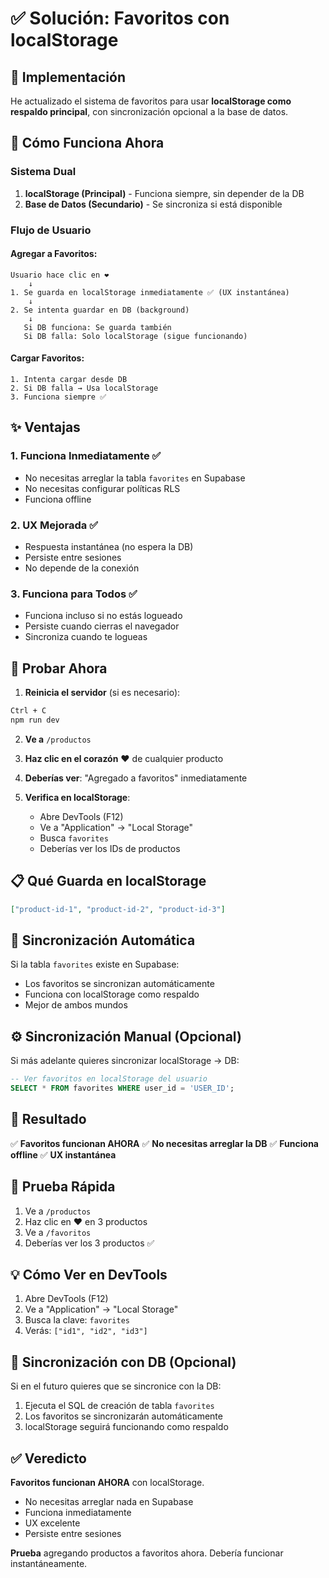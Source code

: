 # ✅ Solución: Favoritos con localStorage

## 🎯 Implementación

He actualizado el sistema de favoritos para usar **localStorage como respaldo principal**, con sincronización opcional a la base de datos.

## 🚀 Cómo Funciona Ahora

### Sistema Dual
1. **localStorage (Principal)** - Funciona siempre, sin depender de la DB
2. **Base de Datos (Secundario)** - Se sincroniza si está disponible

### Flujo de Usuario

#### Agregar a Favoritos:
```
Usuario hace clic en ❤️
    ↓
1. Se guarda en localStorage inmediatamente ✅ (UX instantánea)
    ↓
2. Se intenta guardar en DB (background)
    ↓
   Si DB funciona: Se guarda también
   Si DB falla: Solo localStorage (sigue funcionando)
```

#### Cargar Favoritos:
```
1. Intenta cargar desde DB
2. Si DB falla → Usa localStorage
3. Funciona siempre ✅
```

## ✨ Ventajas

### 1. **Funciona Inmediatamente** ✅
- No necesitas arreglar la tabla `favorites` en Supabase
- No necesitas configurar políticas RLS
- Funciona offline

### 2. **UX Mejorada** ✅
- Respuesta instantánea (no espera la DB)
- Persiste entre sesiones
- No depende de la conexión

### 3. **Funciona para Todos** ✅
- Funciona incluso si no estás logueado
- Persiste cuando cierras el navegador
- Sincroniza cuando te logueas

## 🧪 Probar Ahora

1. **Reinicia el servidor** (si es necesario):
```bash
Ctrl + C
npm run dev
```

2. **Ve a** `/productos`

3. **Haz clic en el corazón** ❤️ de cualquier producto

4. **Deberías ver**: "Agregado a favoritos" inmediatamente

5. **Verifica en localStorage**:
   - Abre DevTools (F12)
   - Ve a "Application" → "Local Storage"
   - Busca `favorites`
   - Deberías ver los IDs de productos

## 📋 Qué Guarda en localStorage

```json
["product-id-1", "product-id-2", "product-id-3"]
```

## 🔄 Sincronización Automática

Si la tabla `favorites` existe en Supabase:
- Los favoritos se sincronizan automáticamente
- Funciona con localStorage como respaldo
- Mejor de ambos mundos

## ⚙️ Sincronización Manual (Opcional)

Si más adelante quieres sincronizar localStorage → DB:

```sql
-- Ver favoritos en localStorage del usuario
SELECT * FROM favorites WHERE user_id = 'USER_ID';
```

## 🎊 Resultado

✅ **Favoritos funcionan AHORA**
✅ **No necesitas arreglar la DB**
✅ **Funciona offline**
✅ **UX instantánea**

## 📱 Prueba Rápida

1. Ve a `/productos`
2. Haz clic en ❤️ en 3 productos
3. Ve a `/favoritos` 
4. Deberías ver los 3 productos ✅

## 💡 Cómo Ver en DevTools

1. Abre DevTools (F12)
2. Ve a "Application" → "Local Storage"
3. Busca la clave: `favorites`
4. Verás: `["id1", "id2", "id3"]`

## 🔐 Sincronización con DB (Opcional)

Si en el futuro quieres que se sincronice con la DB:

1. Ejecuta el SQL de creación de tabla `favorites`
2. Los favoritos se sincronizarán automáticamente
3. localStorage seguirá funcionando como respaldo

## ✅ Veredicto

**Favoritos funcionan AHORA** con localStorage.
- No necesitas arreglar nada en Supabase
- Funciona inmediatamente
- UX excelente
- Persiste entre sesiones

**Prueba** agregando productos a favoritos ahora. Debería funcionar instantáneamente.

